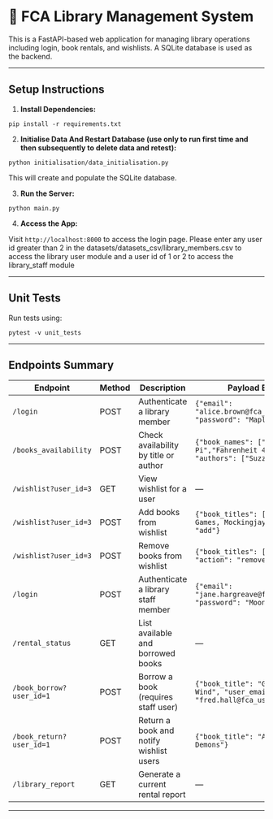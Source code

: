 # 📘 FCA Library Management System

This is a FastAPI-based web application for managing library operations including login, book rentals, and wishlists. A SQLite database is used as the backend.

---

## Setup Instructions

1. **Install Dependencies:**

```
pip install -r requirements.txt
```

2. **Initialise Data And Restart Database (use only to run first time and then subsequently to delete data and retest):**

```
python initialisation/data_initialisation.py
```

This will create and populate the SQLite database.

3. **Run the Server:**

```
python main.py
```

4. **Access the App:**

Visit `http://localhost:8000` to access the login page.
Please enter any user id greater than 2 in the datasets/datasets_csv/library_members.csv to access the library user module and a user id of 1 or 2 to access the library_staff module 

---

## Unit Tests

Run tests using:

```
pytest -v unit_tests
```

---

## Endpoints Summary

| Endpoint                   | Method | Description                             | Payload Example                                      |
|----------------------------|--------|-----------------------------------------|------------------------------------------------------|
| `/login`                  | POST   | Authenticate a library member                     | `{"email": "alice.brown@fca_user.com", "password": "Maple$Stream91"}`               |
| `/books_availability`     | POST   | Check availability by title or author   | `{"book_names": ["Life of Pi","Fahrenheit 451"], "authors": ["Suzzane Collins"]}`   |
| `/wishlist?user_id=3`     | GET    | View wishlist for a user                | —                                                    |
| `/wishlist?user_id=3`     | POST   | Add books from wishlist                 | `{"book_titles": [The Hunger Games, Mockingjay]"action": "add"}`    |
| `/wishlist?user_id=3`     | POST   | Remove books from wishlist               | `{"book_titles": [Little Women], "action": "remove"}`    |
| `/login`                  | POST   | Authenticate a library staff member                     | `{"email": "jane.hargreave@fca_member.com", "password": "Moon.Rise63"}`               |
| `/rental_status`          | GET    | List available and borrowed books       | —                                                    |
| `/book_borrow?user_id=1`  | POST   | Borrow a book (requires staff user)     | `{"book_title": "Gone with the Wind", "user_email": "fred.hall@fca_user.com"}`        |
| `/book_return?user_id=1`  | POST   | Return a book and notify wishlist users | `{"book_title": "Angels & Demons"}`|
| `/library_report`         | GET    | Generate a current rental report        | —                                                    |

---
